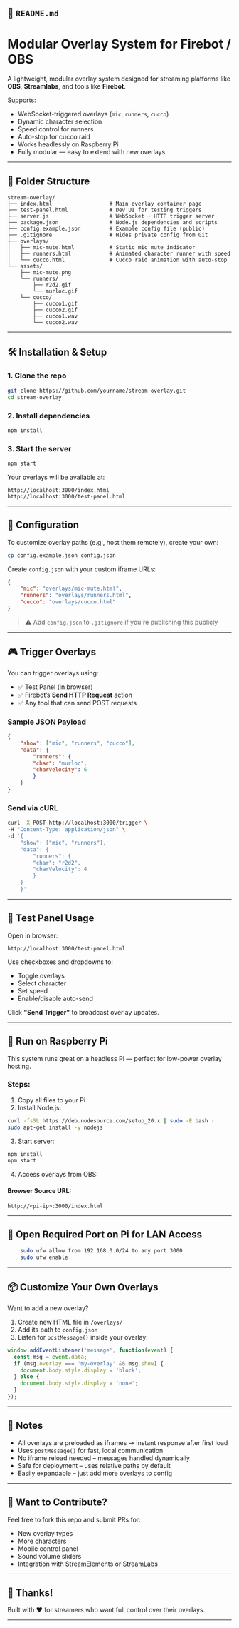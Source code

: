 ## 📄 `README.md`

# Modular Overlay System for Firebot / OBS

A lightweight, modular overlay system designed for streaming platforms like **OBS**, **Streamlabs**, and tools like **Firebot**.

Supports:
- WebSocket-triggered overlays (`mic`, `runners`, `cucco`)
- Dynamic character selection
- Speed control for runners
- Auto-stop for cucco raid
- Works headlessly on Raspberry Pi
- Fully modular — easy to extend with new overlays

---

## 📁 Folder Structure

```log
stream-overlay/
├── index.html                  # Main overlay container page
├── test-panel.html             # Dev UI for testing triggers
├── server.js                   # WebSocket + HTTP trigger server
├── package.json                # Node.js dependencies and scripts
├── config.example.json         # Example config file (public)
├── .gitignore                  # Hides private config from Git
├── overlays/
│   ├── mic-mute.html           # Static mic mute indicator
│   ├── runners.html            # Animated character runner with speed
│   └── cucco.html              # Cucco raid animation with auto-stop
└── assets/
    ├── mic-mute.png
    └── runners/
        ├── r2d2.gif
        └── murloc.gif
    └── cucco/
        ├── cucco1.gif
        ├── cucco2.gif
        ├── cucco1.wav
        └── cucco2.wav
```

---

## 🛠️ Installation & Setup

### 1. Clone the repo
```bash
git clone https://github.com/yourname/stream-overlay.git
cd stream-overlay
```

### 2. Install dependencies
```bash
npm install
```

### 3. Start the server
```bash
npm start
```

Your overlays will be available at:
```log
http://localhost:3000/index.html
http://localhost:3000/test-panel.html
```

---

## 🔐 Configuration

To customize overlay paths (e.g., host them remotely), create your own:
```bash
cp config.example.json config.json
```

Create `config.json` with your custom iframe URLs:

```json
{
    "mic": "overlays/mic-mute.html",
    "runners": "overlays/runners.html",
    "cucco": "overlays/cucco.html"
}
```

> ⚠️ Add `config.json` to `.gitignore` if you're publishing this publicly

---

## 🎮 Trigger Overlays

You can trigger overlays using:
- ✅ Test Panel (in browser)
- ✅ Firebot’s **Send HTTP Request** action
- ✅ Any tool that can send POST requests

### Sample JSON Payload

```json
{
    "show": ["mic", "runners", "cucco"],
    "data": {
        "runners": {
        "char": "murloc",
        "charVelocity": 6
        }
    }
}
```


### Send via cURL
```bash
curl -X POST http://localhost:3000/trigger \
-H "Content-Type: application/json" \
-d '{
    "show": ["mic", "runners"],
    "data": {
        "runners": {
        "char": "r2d2",
        "charVelocity": 4
        }
    }
    }'
```


---

## 🧪 Test Panel Usage

Open in browser:
```log
http://localhost:3000/test-panel.html
```

Use checkboxes and dropdowns to:
- Toggle overlays
- Select character
- Set speed
- Enable/disable auto-send

Click **"Send Trigger"** to broadcast overlay updates.

---

## 🐍 Run on Raspberry Pi

This system runs great on a headless Pi — perfect for low-power overlay hosting.

### Steps:

1. Copy all files to your Pi
2. Install Node.js:
```bash
curl -fsSL https://deb.nodesource.com/setup_20.x | sudo -E bash -
sudo apt-get install -y nodejs
```

3. Start server:
```bash
npm install
npm start
```

4. Access overlays from OBS:


#### Browser Source URL: 

    http://<pi-ip>:3000/index.html


---

## 🔌 Open Required Port on Pi for LAN Access

```bash
    sudo ufw allow from 192.168.0.0/24 to any port 3000
    sudo ufw enable
```

---

## 📦 Customize Your Own Overlays

Want to add a new overlay?
1. Create new HTML file in `/overlays/`
2. Add its path to `config.json`
3. Listen for `postMessage()` inside your overlay:

```js
window.addEventListener('message', function(event) {
  const msg = event.data;
  if (msg.overlay === 'my-overlay' && msg.show) {
    document.body.style.display = 'block';
  } else {
    document.body.style.display = 'none';
  }
});
```

---

## 📝 Notes

- All overlays are preloaded as iframes → instant response after first load
- Uses `postMessage()` for fast, local communication
- No iframe reload needed – messages handled dynamically
- Safe for deployment – uses relative paths by default
- Easily expandable – just add more overlays to config

---

## 🧩 Want to Contribute?

Feel free to fork this repo and submit PRs for:
- New overlay types
- More characters
- Mobile control panel
- Sound volume sliders
- Integration with StreamElements or StreamLabs

---

## 🙌 Thanks!

Built with ❤️ for streamers who want full control over their overlays.


---